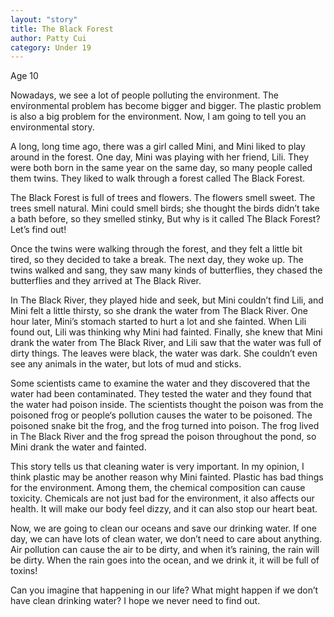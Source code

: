 ```yaml
---
layout: "story"
title: The Black Forest
author: Patty Cui
category: Under 19
---
```


Age 10

Nowadays, we see a lot of people polluting the environment. The environmental problem has become bigger and bigger. The plastic problem is also a big problem for the environment. Now, I am going to tell you an environmental story. 

A long, long time ago, there was a girl called Mini, and Mini liked to play around in the forest. One day, Mini was playing with her friend, Lili. They were both born in the same year on the same day, so many people called them twins. They liked to walk through a forest called The Black Forest. 

The Black Forest is full of trees and flowers. The flowers smell sweet. The trees smell natural. Mini could smell birds; she thought the birds didn’t take a bath before, so they smelled stinky, But why is it called The Black Forest? Let’s find out! 

Once the twins were walking through the forest, and they felt a little bit tired, so they decided to take a break. The next day, they woke up. The twins walked and sang, they saw many kinds of butterflies, they chased the butterflies and they arrived at The Black River.

In The Black River, they played hide and seek, but Mini couldn’t find Lili, and Mini felt a little thirsty, so she drank the water from The Black River. One hour later, Mini’s stomach started to hurt a lot and she fainted. When Lili found out, Lili was thinking why Mini had fainted. Finally, she knew that Mini drank the water from The Black River, and Lili saw that the water was full of dirty things. The leaves were black, the water was dark. She couldn’t even see any animals in the water, but lots of mud and sticks. 

Some scientists came to examine the water and they discovered that the water had been contaminated. They tested the water and they found that the water had poison inside. The scientists thought the poison was from the poisoned frog or people‘s pollution causes the water to be poisoned. The poisoned snake bit the frog, and the frog turned into poison. The frog lived in The Black River and the frog spread the poison throughout the pond, so Mini drank the water and fainted. 

This story tells us that cleaning water is very important. In my opinion, I think plastic may be another reason why Mini fainted. Plastic has bad things for the environment. Among them, the chemical composition can cause toxicity. Chemicals are not just bad for the environment, it also affects our health.  It will make our body feel dizzy, and it can also stop our heart beat.

 Now, we are going to clean our oceans and save our drinking water. If one day, we can have lots of clean water, we don’t need to care about anything. Air pollution can cause the air to be dirty, and when it’s raining, the rain will be dirty. When the rain goes into the ocean, and we drink it, it will be full of toxins! 

Can you imagine that happening in our life? What might happen if we don’t have clean drinking water? I hope we never need to find out. 